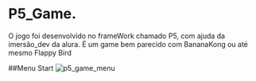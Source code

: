 # P5_Game.
O jogo foi desenvolvido no frameWork chamado P5, com ajuda da imersão_dev da alura. É um game bem parecido com BananaKong ou até mesmo Flappy Bird

##Menu Start
![p5_game_menu](https://user-images.githubusercontent.com/79803635/117190670-1c934a00-adb6-11eb-9e77-5402975d13ac.png)


